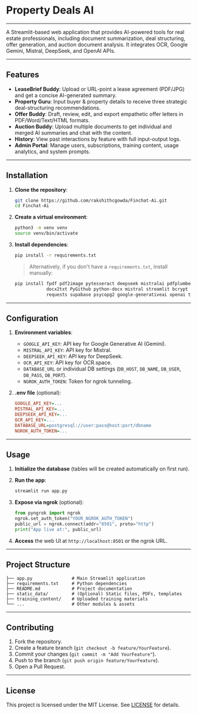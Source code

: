 <h1>Property Deals AI</h1>

---

A Streamlit-based web application that provides AI-powered tools for real estate professionals, including document summarization, deal structuring, offer generation, and auction document analysis. It integrates OCR, Google Gemini, Mistral, DeepSeek, and OpenAI APIs.

---

## Features

* **LeaseBrief Buddy**: Upload or URL-point a lease agreement (PDF/JPG) and get a concise AI-generated summary.
* **Property Guru**: Input buyer & property details to receive three strategic deal-structuring recommendations.
* **Offer Buddy**: Draft, review, edit, and export empathetic offer letters in PDF/Word/Text/HTML formats.
* **Auction Buddy**: Upload multiple documents to get individual and merged AI summaries and chat with the content.
* **History**: View past interactions by feature with full input-output logs.
* **Admin Portal**: Manage users, subscriptions, training content, usage analytics, and system prompts.

---

## Installation

1. **Clone the repository**:

   ```bash
   git clone https://github.com/rakshithcgowda/Finchat-Ai.git
   cd Finchat-Ai
   ```

2. **Create a virtual environment**:

   ```bash
   python3 -m venv venv
   source venv/bin/activate
   ```

3. **Install dependencies**:

   ```bash
   pip install -r requirements.txt
   ```

   > Alternatively, if you don't have a `requirements.txt`, install manually:

   ```bash
   pip install fpdf pdf2image pytesseract deepseek mistralai pdfplumber pylovepdf \
               docx2txt PyGithub python-docx mistral streamlit bcrypt PyPDF2 streamlit-javascript \
               requests supabase psycopg2 google-generativeai openai torch torchvision pyngrok
   ```

---

## Configuration

1. **Environment variables**:

   * `GOOGLE_API_KEY`: API key for Google Generative AI (Gemini).
   * `MISTRAL_API_KEY`: API key for Mistral.
   * `DEEPSEEK_API_KEY`: API key for DeepSeek.
   * `OCR_API_KEY`: API key for OCR.space.
   * `DATABASE_URL` or individual DB settings (`DB_HOST`, `DB_NAME`, `DB_USER`, `DB_PASS`, `DB_PORT`).
   * `NGROK_AUTH_TOKEN`: Token for ngrok tunneling.

2. **.env file** (optional):

   ```ini
   GOOGLE_API_KEY=...
   MISTRAL_API_KEY=...
   DEEPSEEK_API_KEY=...
   OCR_API_KEY=...
   DATABASE_URL=postgresql://user:pass@host:port/dbname
   NGROK_AUTH_TOKEN=...
   ```

---

## Usage

1. **Initialize the database** (tables will be created automatically on first run).

2. **Run the app**:

   ```bash
   streamlit run app.py
   ```

3. **Expose via ngrok** (optional):

   ```python
   from pyngrok import ngrok
   ngrok.set_auth_token("YOUR_NGROK_AUTH_TOKEN")
   public_url = ngrok.connect(addr="8501", proto="http")
   print("App live at:", public_url)
   ```

4. **Access** the web UI at `http://localhost:8501` or the ngrok URL.

---

## Project Structure

```
├── app.py               # Main Streamlit application
├── requirements.txt     # Python dependencies
├── README.md            # Project documentation
├── static_data/         # (Optional) Static files, PDFs, templates
├── training_content/    # Uploaded training materials
└── ...                  # Other modules & assets
```

---

## Contributing

1. Fork the repository.
2. Create a feature branch (`git checkout -b feature/YourFeature`).
3. Commit your changes (`git commit -m "Add YourFeature"`).
4. Push to the branch (`git push origin feature/YourFeature`).
5. Open a Pull Request.

---

## License

This project is licensed under the MIT License. See [LICENSE](LICENSE) for details.
